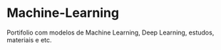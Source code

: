 # Machine-Learning
Portifolio com modelos de Machine Learning, Deep Learning, estudos, materiais e etc.
